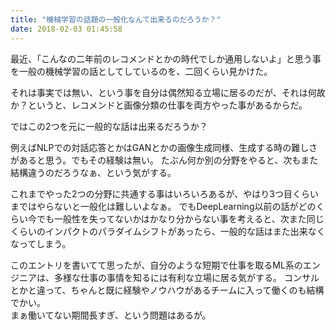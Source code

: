 ```yaml
---
title: "機械学習の話題の一般化なんて出来るのだろうか？"
date: 2018-02-03 01:45:58
---
```


最近、「こんなの二年前のレコメンドとかの時代でしか通用しないよ」と思う事を一般の機械学習の話としてしているのを、二回くらい見かけた。

それは事実では無い、という事を自分は偶然知る立場に居るのだが、それは何故か？というと、レコメンドと画像分類の仕事を両方やった事があるからだ。

ではこの2つを元に一般的な話は出来るだろうか？

例えばNLPでの対話応答とかはGANとかの画像生成同様、生成する時の難しさがあると思う。でもその経験は無い。
たぶん何か別の分野をやると、次もまた結構違うのだろうなぁ、という気がする。

これまでやった2つの分野に共通する事はいろいろあるが、やはり3つ目くらいまではやらないと一般化は難しいよなぁ。
でもDeepLearning以前の話がどのくらい今でも一般性を失ってないかはかなり分からない事を考えると、次また同じくらいのインパクトのパラダイムシフトがあったら、一般的な話はまた出来なくなってしまう。

このエントリを書いてて思ったが、自分のような短期で仕事を取るML系のエンジニアは、多様な仕事の事情を知るには有利な立場に居る気がする。
コンサルとかと違って、ちゃんと既に経験やノウハウがあるチームに入って働くのも結構でかい。  
まぁ働いてない期間長すぎ、という問題はあるが。
